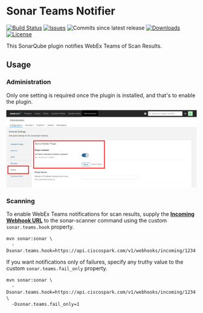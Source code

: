 # Sonar Teams Notifier

[![Build Status](https://travis-ci.com/aensley/sonar-teams-notifier.svg?branch=master)](https://travis-ci.com/aensley/sonar-teams-notifier)
[![Issues](https://img.shields.io/github/issues/aensley/sonar-teams-notifier)](https://github.com/aensley/sonar-teams-notifier/issues)
![Commits since latest release](https://img.shields.io/github/commits-since/aensley/sonar-teams-notifier/latest)
[![Downloads](https://img.shields.io/github/downloads/aensley/sonar-teams-notifier/total)](https://github.com/aensley/sonar-teams-notifier/releases)
[![License](https://img.shields.io/github/license/aensley/sonar-teams-notifier)](LICENSE)

This SonarQube plugin notifies WebEx Teams of Scan Results.


## Usage


### Administration

Only one setting is required once the plugin is installed, and that's to enable the plugin.

[![Admin Screenshot](docs/sonar-teams-admin.png)](docs/sonar-teams-admin.png)


### Scanning

To enable WebEx Teams notifications for scan results, supply the [**Incoming Webhook URL**](https://apphub.webex.com/integrations/incoming-webhooks-cisco-systems) to the sonar-scanner command using the custom `sonar.teams.hook` property.


```ShellSession
mvn sonar:sonar \
  -Dsonar.teams.hook=https://api.ciscospark.com/v1/webhooks/incoming/1234
```

If you want notifications only of failures, specify any truthy value to the custom `sonar.teams.fail_only` property.

```ShellSession
mvn sonar:sonar \
  -Dsonar.teams.hook=https://api.ciscospark.com/v1/webhooks/incoming/1234 \
  -Dsonar.teams.fail_only=1
```
